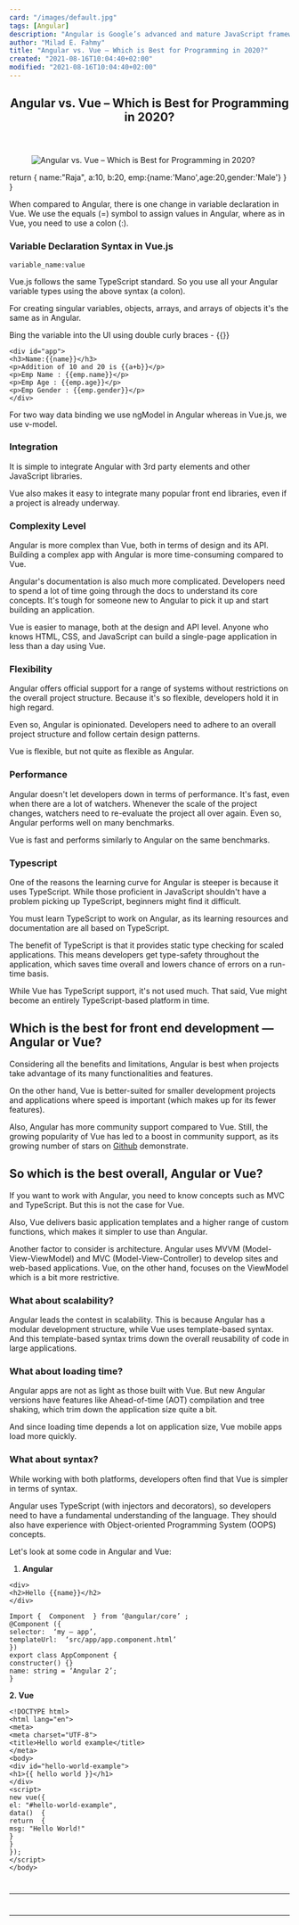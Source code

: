 ```yaml
---
card: "/images/default.jpg"
tags: [Angular]
description: "Angular is Google’s advanced and mature JavaScript framework."
author: "Milad E. Fahmy"
title: "Angular vs. Vue – Which is Best for Programming in 2020?"
created: "2021-08-16T10:04:40+02:00"
modified: "2021-08-16T10:04:40+02:00"
---
```

<div class="site-wrapper">
<main id="site-main" class="site-main outer">
<div class="inner">
<article class="post-full post tag-angular tag-vue tag-web-development ">
<header class="post-full-header">
<h1 class="post-full-title">Angular vs. Vue – Which is Best for Programming in 2020?</h1>
</header>
<figure class="post-full-image">
<picture>
<source media="(max-width: 700px)" sizes="1px" srcset="data:image/gif;base64,R0lGODlhAQABAIAAAAAAAP///yH5BAEAAAAALAAAAAABAAEAAAIBRAA7 1w">
<source media="(min-width: 701px)" sizes="(max-width: 800px) 400px,
(max-width: 1170px) 700px,
1400px" srcset="/news/content/images/size/w300/2020/06/Angular-vs-Vue.png 300w,
/news/content/images/size/w600/2020/06/Angular-vs-Vue.png 600w,
/news/content/images/size/w1000/2020/06/Angular-vs-Vue.png 1000w,
/news/content/images/size/w2000/2020/06/Angular-vs-Vue.png 2000w">
<img onerror="this.style.display='none'" src="/news/content/images/size/w2000/2020/06/Angular-vs-Vue.png" alt="Angular vs. Vue – Which is Best for Programming in 2020?">
</picture>
</figure>
<section class="post-full-content">
<div class="post-content">
return {
name:"Raja",
a:10,
b:20,
emp:{name:'Mano',age:20,gender:'Male'}
}
}</code></pre><p>When compared to Angular, there is one change in variable declaration in Vue. We use the equals (=) symbol to assign values in Angular, where as in Vue, you need to use a colon (:).</p><h3 id="variable-declaration-syntax-in-vue-js">Variable Declaration Syntax in Vue.js</h3><pre><code>variable_name:value</code></pre><p>Vue.js follows the same TypeScript standard. So you use all your Angular variable types using the above syntax (a colon).</p><p>For creating singular variables, objects, arrays, and arrays of objects it's the same as in Angular.</p><p>Bing the variable into the UI using double curly braces - {{}}</p><pre><code>&lt;div id="app"&gt;
&lt;h3&gt;Name:{{name}}&lt;/h3&gt;
&lt;p&gt;Addition of 10 and 20 is {{a+b}}&lt;/p&gt;
&lt;p&gt;Emp Name : {{emp.name}}&lt;/p&gt;
&lt;p&gt;Emp Age : {{emp.age}}&lt;/p&gt;
&lt;p&gt;Emp Gender : {{emp.gender}}&lt;/p&gt;
&lt;/div&gt;</code></pre><p>For two way data binding we use ngModel in Angular whereas in Vue.js, we use v-model.</p><h3 id="integration">Integration</h3><p>It is simple to integrate Angular with 3rd party elements and other JavaScript libraries.</p><p>Vue also makes it easy to integrate many popular front end libraries, even if a project is already underway.</p><h3 id="complexity-level">Complexity Level</h3><p>Angular is more complex than Vue, both in terms of design and its API. Building a complex app with Angular is more time-consuming compared to Vue.</p><p>Angular's documentation is also much more complicated. Developers need to spend a lot of time going through the docs to understand its core concepts. It's tough for someone new to Angular to pick it up and start building an application.</p><p>Vue is easier to manage, both at the design and API level. Anyone who knows HTML, CSS, and JavaScript can build a single-page application in less than a day using Vue.</p><h3 id="flexibility">Flexibility</h3><p>Angular offers official support for a range of systems without restrictions on the overall project structure. Because it's so flexible, developers hold it in high regard.</p><p>Even so, Angular is opinionated. Developers need to adhere to an overall project structure and follow certain design patterns.</p><p>Vue is flexible, but not quite as flexible as Angular.</p><h3 id="performance">Performance</h3><p>Angular doesn't let developers down in terms of performance. It's fast, even when there are a lot of watchers. Whenever the scale of the project changes, watchers need to re-evaluate the project all over again. Even so, Angular performs well on many benchmarks.</p><p>Vue is fast and performs similarly to Angular on the same benchmarks.</p><h3 id="typescript">Typescript</h3><p>One of the reasons the learning curve for Angular is steeper is because it uses TypeScript. While those proficient in JavaScript shouldn't have a problem picking up TypeScript, beginners might find it difficult.</p><p>You must learn TypeScript to work on Angular, as its learning resources and documentation are all based on TypeScript.</p><p>The benefit of TypeScript is that it provides static type checking for scaled applications. This means developers get type-safety throughout the application, which saves time overall and lowers chance of errors on a run-time basis.</p><p>While Vue has TypeScript support, it's not used much. That said, Vue might become an entirely TypeScript-based platform in time.</p><h2 id="which-is-the-best-for-front-end-development-angular-or-vue">Which is the best for front end development — Angular or Vue?</h2><p>Considering all the benefits and limitations, Angular is best when projects take advantage of its many functionalities and features. </p><p>On the other hand, Vue is better-suited for smaller development projects and applications where speed is important (which makes up for its fewer features).</p><p>Also, Angular has more community support compared to Vue. Still, the growing popularity of Vue has led to a boost in community support, as its growing number of stars on <a href="https://gist.github.com/tkrotoff/b1caa4c3a185629299ec234d2314e190">Github</a> demonstrate.</p><h2 id="so-which-is-the-best-overall-angular-or-vue">So which is the best overall, Angular or Vue?</h2><p>If you want to work with Angular, you need to know concepts such as MVC and TypeScript. But this is not the case for Vue.</p><p>Also, Vue delivers basic application templates and a higher range of custom functions, which makes it simpler to use than Angular.</p><p>Another factor to consider is architecture. Angular uses MVVM (Model-View-ViewModel) and MVC (Model-View-Controller) to develop sites and web-based applications. Vue, on the other hand, focuses on the ViewModel which is a bit more restrictive.</p><h3 id="what-about-scalability">What about scalability? </h3><p>Angular leads the contest in scalability. This is because Angular has a modular development structure, while Vue uses template-based syntax. And this template-based syntax trims down the overall reusability of code in large applications.</p><h3 id="what-about-loading-time">What about loading time?</h3><p>Angular apps are not as light as those built with Vue. But new Angular versions have features like Ahead-of-time (AOT) compilation and tree shaking, which trim down the application size quite a bit. </p><p>And since loading time depends a lot on application size, Vue mobile apps load more quickly.</p><h3 id="what-about-syntax">What about syntax?</h3><p>While working with both platforms, developers often find that Vue is simpler in terms of syntax. </p><p>Angular uses TypeScript (with injectors and decorators), so developers need to have a fundamental understanding of the language. They should also have experience with Object-oriented Programming System (OOPS) concepts.</p><p>Let's look at some code in Angular and Vue:</p><ol><li><strong>Angular</strong></li></ol><pre><code>&lt;div&gt;
&lt;h2&gt;Hello {{name}}&lt;/h2&gt;
&lt;/div&gt;</code></pre><pre><code>Import {  Component  } from ‘@angular/core’ ;
@Component ({
selector:  ‘my – app’,
templateUrl:  ‘src/app/app.component.html’
})
export class AppComponent {
constructer() {}
name: string = ‘Angular 2’;
}</code></pre><p><strong>2. Vue</strong></p><pre><code>&lt;!DOCTYPE html&gt;
&lt;html lang="en"&gt;
&lt;meta&gt;
&lt;meta charset="UTF-8"&gt;
&lt;title&gt;Hello world example&lt;/title&gt;
&lt;/meta&gt;
&lt;body&gt;
&lt;div id="hello-world-example"&gt;
&lt;h1&gt;{{ hello world }}&lt;/h1&gt;
&lt;/div&gt;
&lt;script&gt;
new vue({
el: "#hello-world-example",
data()  {
return  {
msg: "Hello World!"
}
}
});
&lt;/script&gt;
&lt;/body&gt;
</div>
<hr>
<hr>
</section>
</article>
</div>
</main>
</div>
<!-- Google Tag Manager (noscript) -->
<!-- End Google Tag Manager (noscript) -->

